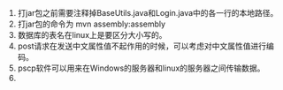1. 打jar包之前需要注释掉BaseUtils.java和Login.java中的各一行的本地路径。
2. 打jar包的命令为 mvn assembly:assembly
3. 数据库的表名在linux上是要区分大小写的。
4. post请求在发送中文属性值不起作用的时候，可以考虑对中文属性值进行编码。
5. pscp软件可以用来在Windows的服务器和linux的服务器之间传输数据。
6. 
